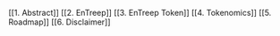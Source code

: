 
 [[1. Abstract]]
 [[2. EnTreep]]
 [[3. EnTreep Token]]
 [[4. Tokenomics]]
 [[5. Roadmap]]
 [[6. Disclaimer]]

